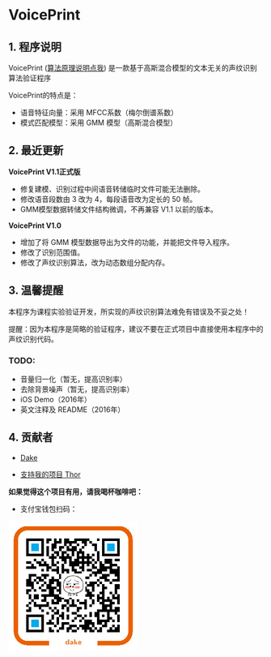 # VoicePrint

## 1. 程序说明

VoicePrint ([算法原理说明点我](http://blog.csdn.net/c395565746c/article/details/6210920)) 是一款基于高斯混合模型的文本无关的声纹识别算法验证程序



VoicePrint的特点是：
 
- 语音特征向量：采用 MFCC系数（梅尔倒谱系数）
- 模式匹配模型：采用 GMM 模型（高斯混合模型）
	
## 2. 最近更新

**VoicePrint V1.1正式版**

- 修复建模、识别过程中间语音转储临时文件可能无法删除。
- 修改语音段数由 3 改为 4，每段语音改为定长的 50 帧。
- GMM模型数据转储文件结构微调，不再兼容 V1.1 以前的版本。

**VoicePrint V1.0**

- 增加了将 GMM 模型数据导出为文件的功能，并能把文件导入程序。
- 修改了识别范围值。
- 修改了声纹识别算法，改为动态数组分配内存。

## 3. 温馨提醒

本程序为课程实验验证开发，所实现的声纹识别算法难免有错误及不妥之处！
   
提醒：因为本程序是简略的验证程序，建议不要在正式项目中直接使用本程序中的声纹识别代码。

### TODO: 

- 音量归一化（暂无，提高识别率）
- 去除背景噪声（暂无，提高识别率）
- iOS Demo（2016年）
- 英文注释及 README（2016年）

## 4. 贡献者

- [Dake](https://github.com/dake/)

- [支持我的项目 Thor](https://github.com/PixelCyber/Thor)

**如果觉得这个项目有用，请我喝杯咖啡吧：**

- 支付宝钱包扫码：

![alipay](8366834390131826-3.png)

